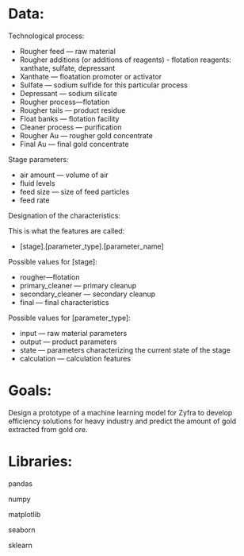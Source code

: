 # Data:

Technological process:

* Rougher feed — raw material
* Rougher additions (or additions of reagents) - flotation reagents: xanthate, sulfate, depressant
* Xanthate — floatation promoter or activator
* Sulfate — sodium sulfide for this particular process
* Depressant — sodium silicate
* Rougher process—flotation
* Rougher tails — product residue
* Float banks — flotation facility
* Cleaner process — purification
* Rougher Au — rougher gold concentrate
* Final Au — final gold concentrate

Stage parameters:

* air amount — volume of air
* fluid levels
* feed size — size of feed particles
* feed rate

Designation of the characteristics:

This is what the features are called:

* [stage].[parameter_type].[parameter_name]

Possible values ​​for [stage]:

* rougher—flotation
* primary_cleaner — primary cleanup
* secondary_cleaner — secondary cleanup
* final — final characteristics

Possible values ​​for [parameter_type]:

* input — raw material parameters
* output — product parameters
* state — parameters characterizing the current state of the stage
* calculation — calculation features

# Goals:

Design a prototype of a machine learning model for Zyfra to develop efficiency solutions for heavy industry and predict the amount of gold extracted from gold ore.

# Libraries:

pandas

numpy

matplotlib

seaborn

sklearn

